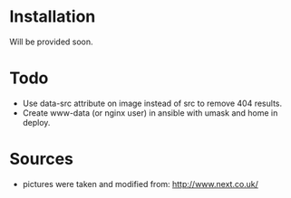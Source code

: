 Installation
============
Will be provided soon.

Todo
====
 - Use data-src attribute on image instead of src to remove 404 results.
 - Create www-data (or nginx user) in ansible with umask and home in deploy.

Sources
=======
 - pictures were taken and modified from:
   http://www.next.co.uk/
